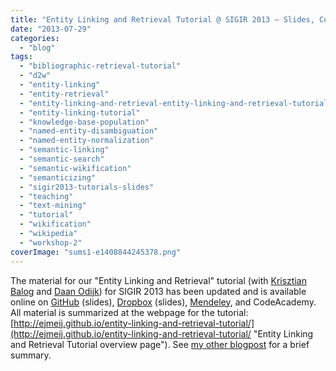 ```yaml
---
title: "Entity Linking and Retrieval Tutorial @ SIGIR 2013 – Slides, Code, and Bibliography"
date: "2013-07-29"
categories: 
  - "blog"
tags: 
  - "bibliographic-retrieval-tutorial"
  - "d2w"
  - "entity-linking"
  - "entity-retrieval"
  - "entity-linking-and-retrieval-entity-linking-and-retrieval-tutorial"
  - "entity-linking-tutorial"
  - "knowledge-base-population"
  - "named-entity-disambiguation"
  - "named-entity-normalization"
  - "semantic-linking"
  - "semantic-search"
  - "semantic-wikification"
  - "semanticizing"
  - "sigir2013-tutorials-slides"
  - "teaching"
  - "text-mining"
  - "tutorial"
  - "wikification"
  - "wikipedia"
  - "workshop-2"
coverImage: "sums1-e1408844245378.png"
---
```


The material for our "Entity Linking and Retrieval" tutorial (with [Krisztian Balog](http://krisztianbalog.com/) and [Daan Odijk](http://staff.science.uva.nl/~dodijk/)) for SIGIR 2013 has been updated and is available online on [GitHub](http://bit.ly/ELR-slides "Entity Linking and Retrieval GitHub repository") (slides), [Dropbox](http://bit.ly/ELR-slidesDropbox "Entity Linking and Retrieval Dropbox folder") (slides), [Mendeley](http://bit.ly/ELR-bib "Mendeley group on Entity Linking and Retrieval"), and CodeAcademy. All material is summarized at the webpage for the tutorial: [http://ejmeij.github.io/entity-linking-and-retrieval-tutorial/](http://ejmeij.github.io/entity-linking-and-retrieval-tutorial/ "Entity Linking and Retrieval Tutorial overview page"). See [my other blogpost](http://edgar.meij.pro/entity-linking-retrieval-www-2013/ "Entity Linking and Retrieval (WWW 2013)") for a brief summary.
